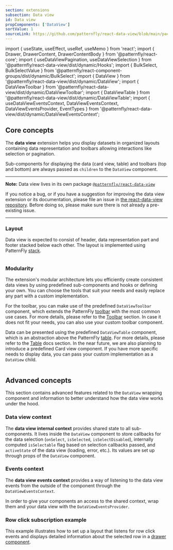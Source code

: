 ```yaml
---
section: extensions
subsection: Data view
id: Data view
propComponents: ['DataView']
sortValue: 1
sourceLink: https://github.com/patternfly/react-data-view/blob/main/packages/module/patternfly-docs/content/extensions/data-view/examples/DataView/DataView.md
--- 
```

import { useState, useEffect, useRef, useMemo } from 'react';
import { Drawer, DrawerContent, DrawerContentBody } from '@patternfly/react-core';
import { useDataViewPagination, useDataViewSelection } from '@patternfly/react-data-view/dist/dynamic/Hooks';
import { BulkSelect, BulkSelectValue } from '@patternfly/react-component-groups/dist/dynamic/BulkSelect';
import { DataView } from '@patternfly/react-data-view/dist/dynamic/DataView';
import { DataViewToolbar } from '@patternfly/react-data-view/dist/dynamic/DataViewToolbar';
import { DataViewTable } from '@patternfly/react-data-view/dist/dynamic/DataViewTable';
import { useDataViewEventsContext, DataViewEventsContext, DataViewEventsProvider, EventTypes } from '@patternfly/react-data-view/dist/dynamic/DataViewEventsContext';

## Core concepts

The **data view** extension helps you display datasets in organized layouts containing data representation and toolbars allowing interactions like selection or pagination. 

Sub-components for displaying the data (card view, table) and toolbars (top and bottom) are always passed as `children` to the `DataView` component.

---

**Note:** Data view lives in its own package [`@patternfly/react-data-view`](https://www.npmjs.com/package/@patternfly/react-data-view)

If you notice a bug, or if you have a suggestion for improving the data view extension or its documentation, please file an issue in [the react-data-view repository](https://github.com/patternfly/react-data-view/issues). Before doing so, please make sure there is not already a pre-existing issue.

---

### Layout

Data view is expected to consist of header, data representation part and footer stacked below each other. The layout is implemented using PatternFly [stack](/layouts/stack). 

```js file="./AbstractLayoutExample.tsx"

```

### Modularity

The extension's modular architecture lets you efficiently create consistent data views by using predefined sub-components and hooks or defining your own. You can choose the tools that suit your needs and easily replace any part with a custom implementation.

For the toolbar, you can make use of the predefined `DataViewToolbar` component, which extends the PatternFly [toolbar](/components/toolbar) with the most common use cases. For more details, please refer to the [Toolbar](/extensions/data-view/toolbar) section. In case it does not fit your needs, you can also use your custom toolbar component.

Data can be presented using the predefined `DataViewTable` component, which is an abstraction above the PatternFly [table](/components/table). For more details, please refer to the [Table](/extensions/data-view/table) docs section. In the near future, we are also planning to introduce a predefined Card view component. If you have more specific needs to display data, you can pass your custom implementation as a `DataView` child.

```js file="./PredefinedLayoutExample.tsx"

```

## Advanced concepts

This section contains advanced features related to the `DataView` wrapping component and information to better understand how the data view works under the hood. 

### Data view context

The **data view internal context** provides shared state to all sub-components. It lives inside the `DataView` component to store callbacks for the data selection (`onSelect`, `isSelected`, `isSelectDisabled`), internally computed `isSelectable` flag based on selection callbacks passed, and `activeState` of the data view (loading, error, etc.). Its values are set up through props of the `DataView` component.

### Events context

The **data view events context** provides a way of listening to the data view events from the outside of the component through the `DataViewEventsContext`. 

In order to give your components an access to the shared context, wrap them and your data view with the `DataViewEventsProvider`.

### Row click subscription example
This example illustrates how to set up a layout that listens for row click events and displays detailed information about the selected row in a [drawer component](/components/drawer).


```js file="./EventsExample.tsx"

```
